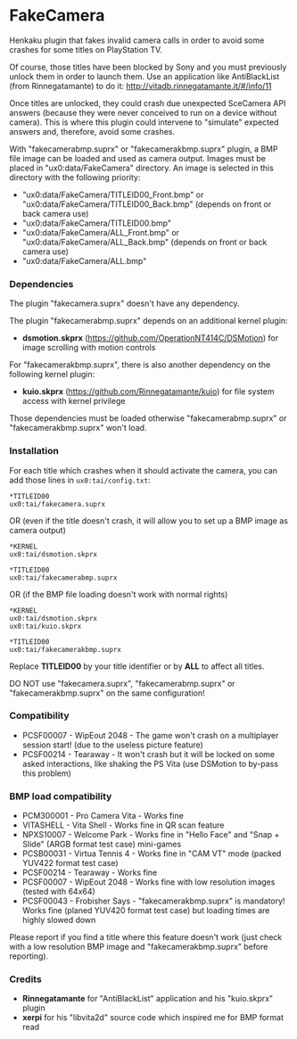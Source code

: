 # FakeCamera

Henkaku plugin that fakes invalid camera calls in order to avoid some crashes for some titles on PlayStation TV.

Of course, those titles have been blocked by Sony and you must previously unlock them in order to launch them.
Use an application like AntiBlackList (from Rinnegatamante) to do it:
http://vitadb.rinnegatamante.it/#/info/11

Once titles are unlocked, they could crash due unexpected SceCamera API answers (because they were never conceived to run on a device without camera). This is where this plugin could intervene to "simulate" expected answers and, therefore, avoid some crashes.

With "fakecamerabmp.suprx" or "fakecamerakbmp.suprx" plugin, a BMP file image can be loaded and used as camera output. Images must be placed in "ux0:data/FakeCamera" directory. An image is selected in this directory with the following priority:
 * "ux0:data/FakeCamera/TITLEID00_Front.bmp" or "ux0:data/FakeCamera/TITLEID00_Back.bmp" (depends on front or back camera use)
 * "ux0:data/FakeCamera/TITLEID00.bmp"
 * "ux0:data/FakeCamera/ALL_Front.bmp" or "ux0:data/FakeCamera/ALL_Back.bmp" (depends on front or back camera use)
 * "ux0:data/FakeCamera/ALL.bmp"


### Dependencies

The plugin "fakecamera.suprx" doesn't have any dependency.

The plugin "fakecamerabmp.suprx" depends on an additional kernel plugin:
 * **dsmotion.skprx** (https://github.com/OperationNT414C/DSMotion) for image scrolling with motion controls

For "fakecamerakbmp.suprx", there is also another dependency on the following kernel plugin:
 * **kuio.skprx** (https://github.com/Rinnegatamante/kuio) for file system access with kernel privilege

Those dependencies must be loaded otherwise "fakecamerabmp.suprx" or "fakecamerakbmp.suprx" won't load.
 

### Installation

For each title which crashes when it should activate the camera, you can add those lines in `ux0:tai/config.txt`:

```
*TITLEID00
ux0:tai/fakecamera.suprx
```

OR (even if the title doesn't crash, it will allow you to set up a BMP image as camera output)

```
*KERNEL
ux0:tai/dsmotion.skprx

*TITLEID00
ux0:tai/fakecamerabmp.suprx
```

OR (if the BMP file loading doesn't work with normal rights)

```
*KERNEL
ux0:tai/dsmotion.skprx
ux0:tai/kuio.skprx

*TITLEID00
ux0:tai/fakecamerakbmp.suprx
```

Replace **TITLEID00** by your title identifier or by **ALL** to affect all titles.

DO NOT use "fakecamera.suprx", "fakecamerabmp.suprx" or "fakecamerakbmp.suprx" on the same configuration!


### Compatibility

 * PCSF00007 - WipEout 2048 - The game won't crash on a multiplayer session start! (due to the useless picture feature)
 * PCSF00214 - Tearaway - It won't crash but it will be locked on some asked interactions, like shaking the PS Vita (use DSMotion to by-pass this problem)


### BMP load compatibility

 * PCM300001 - Pro Camera Vita - Works fine
 * VITASHELL - Vita Shell - Works fine in QR scan feature
 * NPXS10007 - Welcome Park - Works fine in "Hello Face" and "Snap + Slide" (ARGB format test case) mini-games
 * PCSB00031 - Virtua Tennis 4 - Works fine in "CAM VT" mode (packed YUV422 format test case)
 * PCSF00214 - Tearaway - Works fine
 * PCSF00007 - WipEout 2048 - Works fine with low resolution images (tested with 64x64)
 * PCSF00043 - Frobisher Says - "fakecamerakbmp.suprx" is mandatory! Works fine (planed YUV420 format test case) but loading times are highly slowed down

Please report if you find a title where this feature doesn't work (just check with a low resolution BMP image and "fakecamerakbmp.suprx" before reporting).


### Credits

 * **Rinnegatamante** for "AntiBlackList" application and his "kuio.skprx" plugin
 * **xerpi** for his "libvita2d" source code which inspired me for BMP format read
